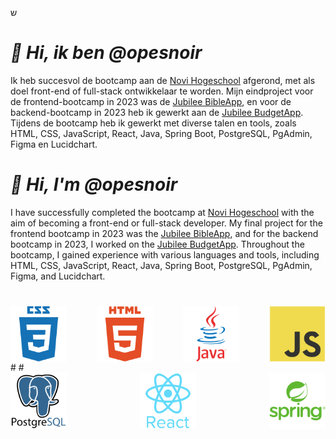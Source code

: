 ש
# **_👋 Hi, ik ben @opesnoir_**

Ik heb succesvol de bootcamp aan de [Novi Hogeschool](https://www.novi.nl/full-stack-developer/) afgerond, met als doel front-end of full-stack ontwikkelaar te worden. Mijn eindproject voor de frontend-bootcamp in 2023 was de [Jubilee BibleApp](https://github.com/opesnoir/NOVI-frontend-2023-eindopdracht-mirre-jubileebibleapp), en voor de backend-bootcamp in 2023 heb ik gewerkt aan de [Jubilee BudgetApp](https://github.com/opesnoir/jubilee-budgetapp-final). Tijdens de bootcamp heb ik gewerkt met diverse talen en tools, zoals HTML, CSS, JavaScript, React, Java, Spring Boot, PostgreSQL, PgAdmin, Figma en Lucidchart.

# **_👋 Hi, I'm @opesnoir_**

I have successfully completed the bootcamp at [Novi Hogeschool](https://www.novi.nl/full-stack-developer/) with the aim of becoming a front-end or full-stack developer. My final project for the frontend bootcamp in 2023 was the [Jubilee BibleApp](https://github.com/opesnoir/NOVI-frontend-2023-eindopdracht-mirre-jubileebibleapp), and for the backend bootcamp in 2023, I worked on the [Jubilee BudgetApp](https://github.com/opesnoir/jubilee-budgetapp-final). Throughout the bootcamp, I gained experience with various languages and tools, including HTML, CSS, JavaScript, React, Java, Spring Boot, PostgreSQL, PgAdmin, Figma, and Lucidchart.

#

<div style="display: flex; justify-content: space-between;">
    <img src=".idea/src/images/css.svg" alt="css svg" width="90" height="90">
    <img src=".idea/src/images/html5-plain-wordmark.svg" alt="html svg" width="90" height="90">
    <img src=".idea/src/images/java-original-wordmark.svg" alt="java svg" width="90" height="90">
    <img src=".idea/src/images/javascript-original.svg" alt="javascript svg" width="90" height="90">
</div>
#
#
<div style="display: flex; justify-content: space-between;">
    <img src=".idea/src/images/postgresql-original-wordmark.svg" alt="postgresql svg" width="90" height="90">
    <img src=".idea/src/images/react-original-wordmark.svg" alt="react svg" width="90" height="90">
    <img src=".idea/src/images/spring-original-wordmark.svg" alt="spring svg" width="90" height="90">
</div>

#

<!---
opesnoir/opesnoir is a ✨ special ✨ repository because its `README.md` (this file) appears on your GitHub profile.
You can click the Preview link to take a look at your changes.
--->
